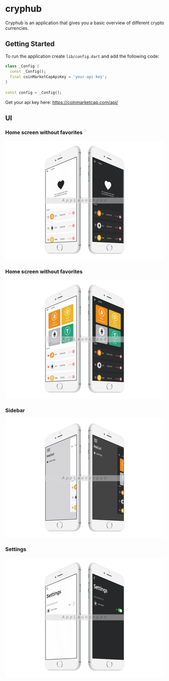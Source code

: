 # cryphub

Cryphub is an application that gives you a basic overview of different crypto currencies.

## Getting Started

To run the application create `lib/config.dart` and add the following code:
```dart
class _Config {
  const _Config();
  final coinMarketCapApiKey = 'your-api-key';
}

const config = _Config();
```
Get your api key here: https://coinmarketcap.com/api/

## UI
### Home screen without favorites
![Home screen without favorites](mocks/no_favorites.png)
### Home screen without favorites
![Home screen with favorites](mocks/favorites.png)
### Sidebar
![Sidebar](mocks/sidebar.png)
### Settings
![Settings](mocks/settings.png)

